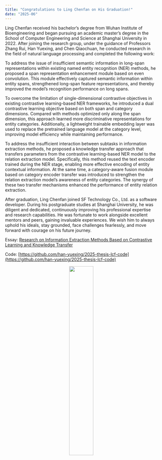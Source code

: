 ```yaml
---
title: "Congratulations to Ling Chenfan on His Graduation!"
date: "2025-06"
---
```


Ling Chenfan received his bachelor’s degree from Wuhan Institute of Bioengineering and began pursuing an academic master’s degree in the School of Computer Engineering and Science at Shanghai University in 2022. After joining the research group, under the guidance of Professors Zhang Rui, Han Yuexing, and Chen Qiaochuan, he conducted research in the field of natural language processing and completed the following work:

To address the issue of insufficient semantic information in long-span representations within existing named entity recognition (NER) methods, he proposed a span representation enhancement module based on even convolution. This module effectively captured semantic information within entity spans, strengthened long-span feature representations, and thereby improved the model’s recognition performance on long spans.

To overcome the limitation of single-dimensional contrastive objectives in existing contrastive learning-based NER frameworks, he introduced a dual contrastive learning objective based on both span and category dimensions. Compared with methods optimized only along the span dimension, this approach learned more discriminative representations for entity categories. Additionally, a lightweight trainable embedding layer was used to replace the pretrained language model at the category level, improving model efficiency while maintaining performance.

To address the insufficient interaction between subtasks in information extraction methods, he proposed a knowledge transfer approach that transfers parameters from the contrastive learning-based NER model to the relation extraction model. Specifically, this method reused the text encoder trained during the NER stage, enabling more effective encoding of entity contextual information. At the same time, a category-aware fusion module based on category encoder transfer was introduced to strengthen the relation extraction model’s awareness of entity categories. The synergy of these two transfer mechanisms enhanced the performance of entity relation extraction.

After graduation, Ling Chenfan joined SF Technology Co., Ltd. as a software developer. During his postgraduate studies at Shanghai University, he was diligent and dedicated, continuously improving his professional expertise and research capabilities. He was fortunate to work alongside excellent mentors and peers, gaining invaluable experiences. We wish him to always uphold his ideals, stay grounded, face challenges fearlessly, and move forward with courage on his future journey.

Essay: [Research on Information Extraction Methods Based on Contrastive Learning and Knowledge Transfer](/paper/2025/22721587%E5%87%8C%E6%99%A8%E5%B8%86.pdf)

Code: [https://github.com/han-yuexing/2025-thesis-lcf-code](https://github.com/han-yuexing/2025-thesis-lcf-code)

<p align="center">
  <img src="/images/indexPic/2025/lcf.jpg" style="width:40%" />
</p>